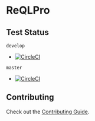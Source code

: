 # ReQLPro

## Test Status

`develop`  
- [![CircleCI](https://circleci.com/gh/codehangar/reqlpro/tree/develop.svg?style=shield&circle-token=1e39f63fbc10770fa2ae80e841f43faf5f39f59b)](https://circleci.com/gh/codehangar/reqlpro/tree/develop)

`master`
- [![CircleCI](https://circleci.com/gh/codehangar/reqlpro/tree/master.svg?style=shield&circle-token=1e39f63fbc10770fa2ae80e841f43faf5f39f59b)](https://circleci.com/gh/codehangar/reqlpro/tree/master) 

## Contributing

Check out the [Contributing Guide](/CONTRIBUTING.md).
